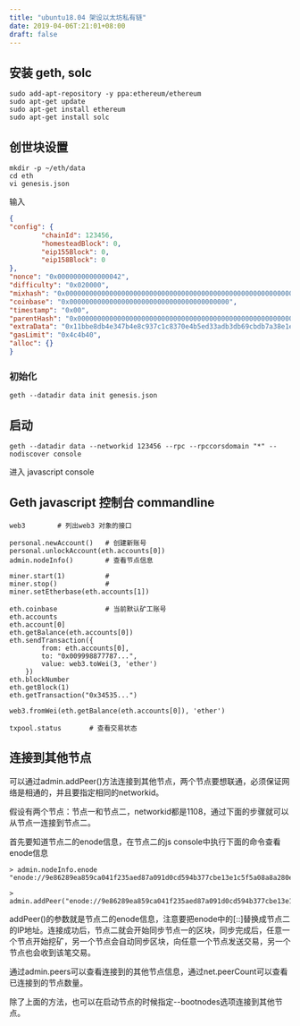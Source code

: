 ```yaml
---
title: "ubuntu18.04 架设以太坊私有链"
date: 2019-04-06T:21:01+08:00
draft: false
---
```


## 安装 geth, solc

```shell
sudo add-apt-repository -y ppa:ethereum/ethereum
sudo apt-get update
sudo apt-get install ethereum
sudo apt-get install solc
```

## 创世块设置
```shell
mkdir -p ~/eth/data
cd eth
vi genesis.json
```
输入

```json
{
"config": {
        "chainId": 123456,
        "homesteadBlock": 0,
        "eip155Block": 0,
        "eip158Block": 0
},
"nonce": "0x0000000000000042",
"difficulty": "0x020000",
"mixhash": "0x0000000000000000000000000000000000000000000000000000000000000000",
"coinbase": "0x0000000000000000000000000000000000000000",
"timestamp": "0x00",
"parentHash": "0x0000000000000000000000000000000000000000000000000000000000000000",
"extraData": "0x11bbe8db4e347b4e8c937c1c8370e4b5ed33adb3db69cbdb7a38e1e50b1b82fa",
"gasLimit": "0x4c4b40",
"alloc": {}
}
```

### 初始化
```shell
geth --datadir data init genesis.json
```

## 启动
```shell
geth --datadir data --networkid 123456 --rpc --rpccorsdomain "*" --nodiscover console
```
进入 javascript console

## Geth javascript 控制台 commandline 
```shell
web3		# 列出web3 对象的接口

personal.newAccount()	# 创建新账号
personal.unlockAccount(eth.accounts[0])
admin.nodeInfo() 		# 查看节点信息

miner.start(1)			# 
miner.stop()			# 
miner.setEtherbase(eth.accounts[1])

eth.coinbase 			# 当前默认矿工账号
eth.accounts
eth.account[0]
eth.getBalance(eth.accounts[0])
eth.sendTransaction({
		from: eth.accounts[0],
		to: "0x009998877787...",
		value: web3.toWei(3, 'ether')
	})
eth.blockNumber
eth.getBlock(1)
eth.getTransaction("0x34535...")

web3.fromWei(eth.getBalance(eth.accounts[0]), 'ether')

txpool.status 		# 查看交易状态

```
## 连接到其他节点

可以通过admin.addPeer()方法连接到其他节点，两个节点要想联通，必须保证网络是相通的，并且要指定相同的networkid。

假设有两个节点：节点一和节点二，networkid都是1108，通过下面的步骤就可以从节点一连接到节点二。

首先要知道节点二的enode信息，在节点二的js console中执行下面的命令查看enode信息

```shell
> admin.nodeInfo.enode
"enode://9e86289ea859ca041f235aed87a091d0cd594b377cbe13e1c5f5a08a8a280e62d4019ac54063ed6a1d0e3c3eaedad0b73c40b99a16a176993f0373ffe92be672@[::]:30304"

> admin.addPeer("enode://9e86289ea859ca041f235aed87a091d0cd594b377cbe13e1c5f5a08a8a280e62d4019ac54063ed6a1d0e3c3eaedad0b73c40b99a16a176993f0373ffe92be672@127.0.0.1:30304")
```
addPeer()的参数就是节点二的enode信息，注意要把enode中的[::]替换成节点二的IP地址。连接成功后，节点二就会开始同步节点一的区块，同步完成后，任意一个节点开始挖矿，另一个节点会自动同步区块，向任意一个节点发送交易，另一个节点也会收到该笔交易。

通过admin.peers可以查看连接到的其他节点信息，通过net.peerCount可以查看已连接到的节点数量。

除了上面的方法，也可以在启动节点的时候指定--bootnodes选项连接到其他节点。
